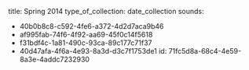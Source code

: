 title: Spring 2014
type_of_collection: date_collection
sounds:
  - 40b0b8c8-c592-4fe6-a372-4d2d7aca9b46
  - af995fab-74f6-4f92-aa69-45f0c14f5618
  - f31bdf4c-1a81-490c-93ca-89c177c71f37
  - 40d47afa-4f6a-4e93-8a3d-d3c7f1753de1
id: 71fc5d8a-68c4-4e59-8a3e-4addc7232930
